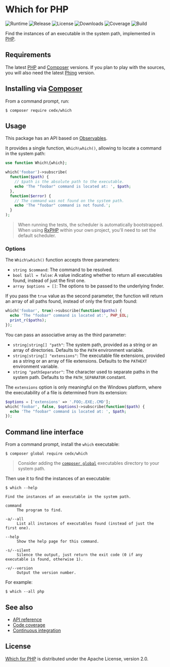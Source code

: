 # Which for PHP
![Runtime](https://img.shields.io/badge/php-%3E%3D7.0-brightgreen.svg) ![Release](https://img.shields.io/packagist/v/cedx/which.svg) ![License](https://img.shields.io/packagist/l/cedx/which.svg) ![Downloads](https://img.shields.io/packagist/dt/cedx/which.svg) ![Coverage](https://coveralls.io/repos/github/cedx/which.php/badge.svg) ![Build](https://travis-ci.org/cedx/which.php.svg)

Find the instances of an executable in the system path, implemented in [PHP](https://secure.php.net).

## Requirements
The latest [PHP](https://secure.php.net) and [Composer](https://getcomposer.org) versions.
If you plan to play with the sources, you will also need the latest [Phing](https://www.phing.info) version.

## Installing via [Composer](https://getcomposer.org)
From a command prompt, run:

```shell
$ composer require cedx/which
```

## Usage
This package has an API based on [Observables](http://reactivex.io/intro.html).

It provides a single function, `Which\which()`, allowing to locate a command in the system path:

```php
use function Which\{which};

which('foobar')->subscribe(
  function($path) {
    // $path is the absolute path to the executable.
    echo 'The "foobar" command is located at: ', $path;
  },
  function($error) {
    // The command was not found on the system path.
    echo 'The "foobar" command is not found.';
  }
);
```

> When running the tests, the scheduler is automatically bootstrapped.
> When using [RxPHP](https://github.com/ReactiveX/RxPHP) within your own project, you'll need to set the default scheduler.

### Options
The `Which\which()` function accepts three parameters:

- `string $command`: The command to be resolved.
- `bool $all = false`: A value indicating whether to return all executables found, instead of just the first one.
- `array $options = []`: The options to be passed to the underlying finder.

If you pass the `true` value as the second parameter, the function will return an array of all paths found, instead of only the first path found:

```php
which('foobar', true)->subscribe(function($paths) {
  echo 'The "foobar" command is located at:', PHP_EOL;
  print_r($paths);
});
```

You can pass an associative array as the third parameter:

- `string|string[] "path"`: The system path, provided as a string or an array of directories. Defaults to the `PATH` environment variable.
- `string|string[] "extensions"`: The executable file extensions, provided as a string or an array of file extensions. Defaults to the `PATHEXT` environment variable.
- `string "pathSeparator"`: The character used to separate paths in the system path. Defaults to the `PATH_SEPARATOR` constant.

The `extensions` option is only meaningful on the Windows platform, where the executability of a file is determined from its extension:

```php
$options = ['extensions' => '.FOO;.EXE;.CMD'];
which('foobar', false, $options)->subscribe(function($path) {
  echo 'The "foobar" command is located at: ', $path;
});
```

## Command line interface
From a command prompt, install the `which` executable:

```shell
$ composer global require cedx/which
```

> Consider adding the [`composer global`](https://getcomposer.org/doc/03-cli.md#global) executables directory to your system path.

Then use it to find the instances of an executable:

```shell
$ which --help

Find the instances of an executable in the system path.

command
     The program to find.

-a/--all
     List all instances of executables found (instead of just the first one).

--help
     Show the help page for this command.

-s/--silent
     Silence the output, just return the exit code (0 if any executable is found, otherwise 1).

-v/--version
     Output the version number.
```

For example:

```shell
$ which --all php
```

## See also
- [API reference](https://cedx.github.io/which.php)
- [Code coverage](https://coveralls.io/github/cedx/which.php)
- [Continuous integration](https://travis-ci.org/cedx/which.php)

## License
[Which for PHP](https://github.com/cedx/which.php) is distributed under the Apache License, version 2.0.
